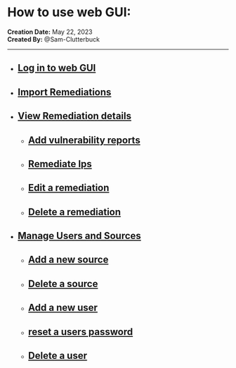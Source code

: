 # How to use web GUI: 
__Creation Date:__ May 22, 2023  
__Created By:__ @Sam-Clutterbuck  

***

* ## [Log in to web GUI](log_into_webGUI.md#how-to-log-in-to-webgui)
* ## [Import Remediations](import_remediations.md#how-to-import-remediations)
* ## [View Remediation details](view_and_edit_details.md#how-to-view-remediation-details)
    * ## [Add vulnerability reports](view_and_edit_details.md#add-vulnerability-reports)
    * ## [Remediate Ips](view_and_edit_details.md#remediate-ips)
    * ## [Edit a remediation](view_and_edit_details.md#edit-remediation)
    * ## [Delete a remediation](view_and_edit_details.md#delete-remediation)
* ## [Manage Users and Sources](manage_settings.md#how-to-access-user-and-source-settings)
    * ## [Add a new source](manage_settings.md#how-to-add-a-new-source)
    * ## [Delete a source](manage_settings.md#how-to-delete-a-source)
    * ## [Add a new user](manage_settings.md#how-to-add-a-user)
    * ## [reset a users password](manage_settings.md#how-to-reset-a-users-password)
    * ## [Delete a user](manage_settings.md#how-to-delete-a-user)

